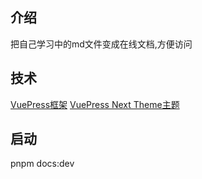 ## 介绍
把自己学习中的md文件变成在线文档,方便访问
## 技术
[VuePress框架](https://v2.vuepress.vuejs.org/)
[VuePress Next Theme主题](https://theme-plume.vuejs.press/config/intro/)

## 启动
pnpm docs:dev
